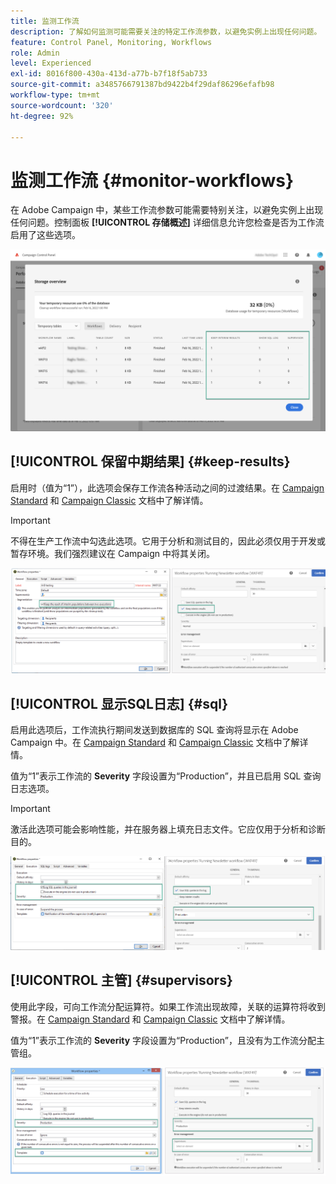 ```yaml
---
title: 监测工作流
description: 了解如何监测可能需要关注的特定工作流参数，以避免实例上出现任何问题。
feature: Control Panel, Monitoring, Workflows
role: Admin
level: Experienced
exl-id: 8016f800-430a-413d-a77b-b7f18f5ab733
source-git-commit: a3485766791387bd9422b4f29daf86296efafb98
workflow-type: tm+mt
source-wordcount: '320'
ht-degree: 92%

---
```


# 监测工作流 {#monitor-workflows}

<!-- Clean paused and completed workflows

When [!DNL Adobe Campaign] workflows are paused or completed, they leave temporary tables on your instances database that consume space and can lead to performance issues.

Control Panel allows you to identify those workflows and clean the temporary resources generated on your instances.

>[!NOTE]
>
>Technically, this operation executes the **[!UICONTROL Database cleanup technical workflow]** that runs on your Campaign instance everyday (see [Campaign Standard](https://experienceleague.adobe.com/docs/campaign-standard/using/administrating/application-settings/technical-workflows.html#list-of-technical-workflows) and [Campaign Classic](https://experienceleague.adobe.com/docs/campaign-classic/using/monitoring-campaign-classic/data-processing/database-cleanup-workflow.html) documentation). 

To clean paused and completed workflows, follow these steps:

1. Navigate to the **[!UICONTROL Performance monitoring]** card.

1. In the **[!UICONTROL Databases]** tab, select the instance where you want to perform the operation.

1. Access the **[!UICONTROL Storage overview]** details, then filter the list on **[!UICONTROL Temporary tables]**. Learn more on **[!UICONTROL Storage overview]** in [this page](database-storage-overview.md).

    ![](assets/wkf-monitoring-filter.png)

1. All temporary tables generated on your instances by workflows and deliveries display. Click the **[!UICONTROL Clean now]** button to delete the resources generated by paused and completed workflows.

    ![](assets/wkf-monitoring-clean.png)

1. Once the operation is confirmed, you can track the estimated remaining time in the **[!UICONTROL Storage overview]** list.

    ![](assets/wkf-monitoring-in-progress.png)

Monitor workflow parameters -->

在 Adobe Campaign 中，某些工作流参数可能需要特别关注，以避免实例上出现任何问题。控制面板 **[!UICONTROL 存储概述]** 详细信息允许您检查是否为工作流启用了这些选项。

![](assets/wkf-monitoring-parameters.png)

## **[!UICONTROL 保留中期结果]** {#keep-results}

启用时（值为“1”），此选项会保存工作流各种活动之间的过渡结果。在 [Campaign Standard](https://experienceleague.adobe.com/docs/campaign-standard/using/managing-processes-and-data/executing-a-workflow/managing-execution-options.html?lang=zh-Hans) 和 [Campaign Classic](https://experienceleague.adobe.com/docs/campaign-classic/using/automating-with-workflows/introduction/workflow-best-practices.html?lang=zh-Hans#logs) 文档中了解详情。

>[!IMPORTANT]
>
>不得在生产工作流中勾选此选项。它用于分析和测试目的，因此必须仅用于开发或暂存环境。我们强烈建议在 Campaign 中将其关闭。

![](assets/wkf-monitoring-keep.png)

## **[!UICONTROL 显示SQL日志]** {#sql}

启用此选项后，工作流执行期间发送到数据库的 SQL 查询将显示在 Adobe Campaign 中。在 [Campaign Standard](https://experienceleague.adobe.com/docs/campaign-standard/using/managing-processes-and-data/executing-a-workflow/managing-execution-options.html?lang=zh-Hans) 和 [Campaign Classic](https://experienceleague.adobe.com/docs/campaign-classic/using/automating-with-workflows/advanced-management/workflow-properties.html?lang=zh-Hans#execution) 文档中了解详情。

值为“1”表示工作流的 **Severity** 字段设置为“Production”，并且已启用 SQL 查询日志选项。

>[!IMPORTANT]
>
>激活此选项可能会影响性能，并在服务器上填充日志文件。它应仅用于分析和诊断目的。

![](assets/wkf-monitoring-sql.png)

## **[!UICONTROL 主管]** {#supervisors}

使用此字段，可向工作流分配运算符。如果工作流出现故障，关联的运算符将收到警报。在 [Campaign Standard](https://experienceleague.adobe.com/docs/campaign-standard/using/managing-processes-and-data/executing-a-workflow/monitoring-workflow-execution.html?lang=zh-Hans#error-management) 和 [Campaign Classic](https://experienceleague.adobe.com/docs/campaign-classic/using/automating-with-workflows/advanced-management/workflow-properties.html?lang=zh-Hans#error-management) 文档中了解详情。

值为“1”表示工作流的 **Severity** 字段设置为“Production”，且没有为工作流分配主管组。

![](assets/wkf-monitoring-supervisors.png)
